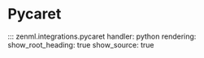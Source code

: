 # Pycaret

::: zenml.integrations.pycaret
    handler: python
    rendering:
      show_root_heading: true
      show_source: true
